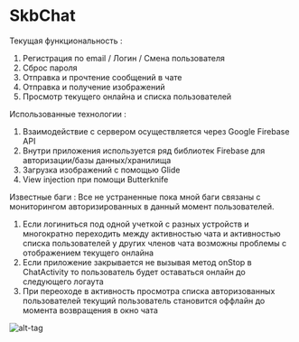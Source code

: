 # SkbChat
Текущая функциональность :
1) Регистрация по email / Логин / Смена пользователя
2) Сброс пароля
3) Отправка и прочтение сообщений в чате
4) Отправка и получение изображений
5) Просмотр текущего онлайна и списка пользователей

Использованные технологии :
1) Взаимодействие с сервером осуществляется через Google Firebase API
2) Внутри приложения используется ряд библиотек Firebase для авторизации/базы данных/хранилища
3) Загрузка изображений с помощью Glide
4) View injection при помощи Butterknife

Известные баги :
Все не устраненные пока мной баги связаны с мониторингом авторизированных в данный момент пользователей. 
1) Если логиниться под одной учеткой с разных устройств и многократно переходить между активностью чата и активностью списка пользователей у других членов чата возможны проблемы с отображением текущего онлайна
2) Если приложение закрывается не вызывая метод onStop в ChatActivity то пользователь будет оставаться онлайн до следующего логаута
3) При переоходе в активность просмотра списка авторизованных пользователей текущий пользователь становится оффлайн до момента возвращения в окно чата


![alt-tag](https://cloud.githubusercontent.com/assets/14185390/25105170/f1054c7e-23dc-11e7-96ed-6e28978cf97d.jpg)
